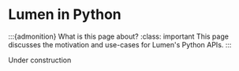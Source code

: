 # Lumen in Python

:::{admonition} What is this page about?
:class: important
This page discusses the motivation and use-cases for Lumen's Python APIs.
:::

Under construction
